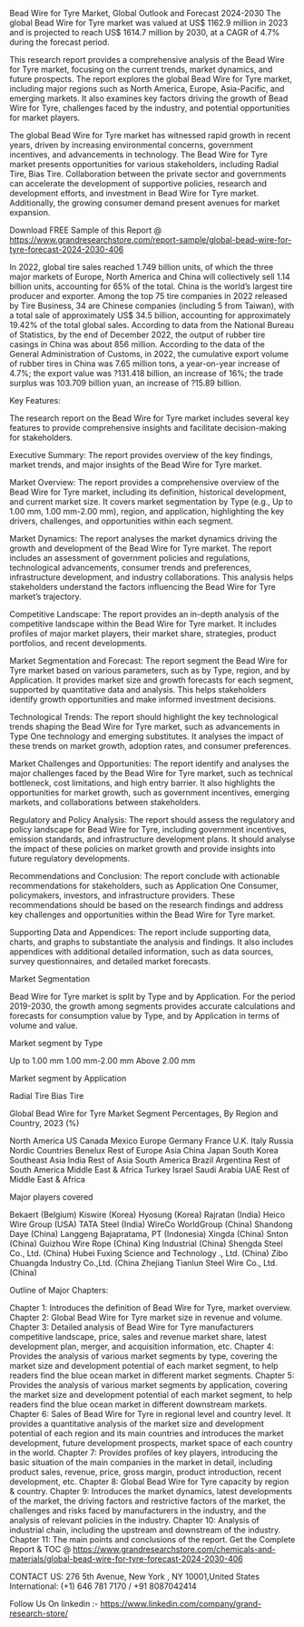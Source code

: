Bead Wire for Tyre Market, Global Outlook and Forecast 2024-2030
The global Bead Wire for Tyre market was valued at US$ 1162.9 million in 2023 and is projected to reach US$ 1614.7 million by 2030, at a CAGR of 4.7% during the forecast period.

This research report provides a comprehensive analysis of the Bead Wire for Tyre market, focusing on the current trends, market dynamics, and future prospects. The report explores the global Bead Wire for Tyre market, including major regions such as North America, Europe, Asia-Pacific, and emerging markets. It also examines key factors driving the growth of Bead Wire for Tyre, challenges faced by the industry, and potential opportunities for market players.

The global Bead Wire for Tyre market has witnessed rapid growth in recent years, driven by increasing environmental concerns, government incentives, and advancements in technology. The Bead Wire for Tyre market presents opportunities for various stakeholders, including Radial Tire, Bias Tire. Collaboration between the private sector and governments can accelerate the development of supportive policies, research and development efforts, and investment in Bead Wire for Tyre market. Additionally, the growing consumer demand present avenues for market expansion.

Download FREE Sample of this Report @ https://www.grandresearchstore.com/report-sample/global-bead-wire-for-tyre-forecast-2024-2030-406

In 2022, global tire sales reached 1.749 billion units, of which the three major markets of Europe, North America and China will collectively sell 1.14 billion units, accounting for 65% of the total. China is the world’s largest tire producer and exporter. Among the top 75 tire companies in 2022 released by Tire Business, 34 are Chinese companies (including 5 from Taiwan), with a total sale of approximately US$ 34.5 billion, accounting for approximately 19.42% of the total global sales. According to data from the National Bureau of Statistics, by the end of December 2022, the output of rubber tire casings in China was about 856 million. According to the data of the General Administration of Customs, in 2022, the cumulative export volume of rubber tires in China was 7.65 million tons, a year-on-year increase of 4.7%; the export value was ?131.418 billion, an increase of 16%; the trade surplus was 103.709 billion yuan, an increase of ?15.89 billion.

Key Features:

The research report on the Bead Wire for Tyre market includes several key features to provide comprehensive insights and facilitate decision-making for stakeholders.

Executive Summary: The report provides overview of the key findings, market trends, and major insights of the Bead Wire for Tyre market.

Market Overview: The report provides a comprehensive overview of the Bead Wire for Tyre market, including its definition, historical development, and current market size. It covers market segmentation by Type (e.g., Up to 1.00 mm, 1.00 mm-2.00 mm), region, and application, highlighting the key drivers, challenges, and opportunities within each segment.

Market Dynamics: The report analyses the market dynamics driving the growth and development of the Bead Wire for Tyre market. The report includes an assessment of government policies and regulations, technological advancements, consumer trends and preferences, infrastructure development, and industry collaborations. This analysis helps stakeholders understand the factors influencing the Bead Wire for Tyre market’s trajectory.

Competitive Landscape: The report provides an in-depth analysis of the competitive landscape within the Bead Wire for Tyre market. It includes profiles of major market players, their market share, strategies, product portfolios, and recent developments.

Market Segmentation and Forecast: The report segment the Bead Wire for Tyre market based on various parameters, such as by Type, region, and by Application. It provides market size and growth forecasts for each segment, supported by quantitative data and analysis. This helps stakeholders identify growth opportunities and make informed investment decisions.

Technological Trends: The report should highlight the key technological trends shaping the Bead Wire for Tyre market, such as advancements in Type One technology and emerging substitutes. It analyses the impact of these trends on market growth, adoption rates, and consumer preferences.

Market Challenges and Opportunities: The report identify and analyses the major challenges faced by the Bead Wire for Tyre market, such as technical bottleneck, cost limitations, and high entry barrier. It also highlights the opportunities for market growth, such as government incentives, emerging markets, and collaborations between stakeholders.

Regulatory and Policy Analysis: The report should assess the regulatory and policy landscape for Bead Wire for Tyre, including government incentives, emission standards, and infrastructure development plans. It should analyse the impact of these policies on market growth and provide insights into future regulatory developments.

Recommendations and Conclusion: The report conclude with actionable recommendations for stakeholders, such as Application One Consumer, policymakers, investors, and infrastructure providers. These recommendations should be based on the research findings and address key challenges and opportunities within the Bead Wire for Tyre market.

Supporting Data and Appendices: The report include supporting data, charts, and graphs to substantiate the analysis and findings. It also includes appendices with additional detailed information, such as data sources, survey questionnaires, and detailed market forecasts.

Market Segmentation

Bead Wire for Tyre market is split by Type and by Application. For the period 2019-2030, the growth among segments provides accurate calculations and forecasts for consumption value by Type, and by Application in terms of volume and value.

Market segment by Type

Up to 1.00 mm
1.00 mm-2.00 mm
Above 2.00 mm

Market segment by Application

Radial Tire
Bias Tire

Global Bead Wire for Tyre Market Segment Percentages, By Region and Country, 2023 (%)

North America
US
Canada
Mexico
Europe
Germany
France
U.K.
Italy
Russia
Nordic Countries
Benelux
Rest of Europe
Asia
China
Japan
South Korea
Southeast Asia
India
Rest of Asia
South America
Brazil
Argentina
Rest of South America
Middle East & Africa
Turkey
Israel
Saudi Arabia
UAE
Rest of Middle East & Africa

Major players covered

Bekaert (Belgium)
Kiswire (Korea)
Hyosung (Korea)
Rajratan (India)
Heico Wire Group (USA)
TATA Steel (India)
WireCo WorldGroup (China)
Shandong Daye (China)
Langgeng Bajapratama, PT (Indonesia)
Xingda (China)
Snton (China)
Guizhou Wire Rope (China)
King Industrial (China)
Shengda Steel Co., Ltd. (China)
Hubei Fuxing Science and Technology ., Ltd. (China)
Zibo Chuangda Industry Co.,Ltd. (China
Zhejiang Tianlun Steel Wire Co., Ltd. (China)

Outline of Major Chapters:

Chapter 1: Introduces the definition of Bead Wire for Tyre, market overview.
Chapter 2: Global Bead Wire for Tyre market size in revenue and volume.
Chapter 3: Detailed analysis of Bead Wire for Tyre manufacturers competitive landscape, price, sales and revenue market share, latest development plan, merger, and acquisition information, etc.
Chapter 4: Provides the analysis of various market segments by type, covering the market size and development potential of each market segment, to help readers find the blue ocean market in different market segments.
Chapter 5: Provides the analysis of various market segments by application, covering the market size and development potential of each market segment, to help readers find the blue ocean market in different downstream markets.
Chapter 6: Sales of Bead Wire for Tyre in regional level and country level. It provides a quantitative analysis of the market size and development potential of each region and its main countries and introduces the market development, future development prospects, market space of each country in the world.
Chapter 7: Provides profiles of key players, introducing the basic situation of the main companies in the market in detail, including product sales, revenue, price, gross margin, product introduction, recent development, etc.
Chapter 8: Global Bead Wire for Tyre capacity by region & country.
Chapter 9: Introduces the market dynamics, latest developments of the market, the driving factors and restrictive factors of the market, the challenges and risks faced by manufacturers in the industry, and the analysis of relevant policies in the industry.
Chapter 10: Analysis of industrial chain, including the upstream and downstream of the industry.
Chapter 11: The main points and conclusions of the report.
Get the Complete Report & TOC @ https://www.grandresearchstore.com/chemicals-and-materials/global-bead-wire-for-tyre-forecast-2024-2030-406

CONTACT US:
276 5th Avenue, New York , NY 10001,United States
International: (+1) 646 781 7170 / +91 8087042414

Follow Us On linkedin :- https://www.linkedin.com/company/grand-research-store/
